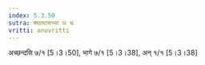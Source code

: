 ```yaml
---
index: 5.3.50
sutra: षष्ठाष्टमाभ्यां ञ च
vritti: anuvritti
---
```


अच्छन्दसि ७/१  [5।3।50], भागे ७/१  [5।3।38], अन्  १/१ [5।3।38]